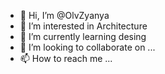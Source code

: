 - 👋 Hi, I’m @OlvZyanya
- 👀 I’m interested in Architecture
- 🌱 I’m currently learning desing
- 💞️ I’m looking to collaborate on ...
- 📫 How to reach me ...

<!---
OlvZyanya/OlvZyanya is a ✨ special ✨ repository because its `README.md` (this file) appears on your GitHub profile.
You can click the Preview link to take a look at your changes.
--->
